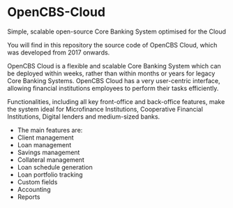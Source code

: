 # OpenCBS-Cloud
Simple, scalable open-source Core Banking System optimised for the Cloud

You will find in this repository the source code of OpenCBS Cloud, which was developed from 2017 onwards.

OpenCBS Cloud is a flexible and scalable Core Banking System which can be deployed within weeks, rather than within months or years for legacy Core Banking Systems. OpenCBS Cloud has a very user-centric interface, allowing financial institutions employees to perform their tasks efficiently. 

Functionalities, including all key front-office and back-office features, make the system ideal for Microfinance Institutions, Cooperative Financial Institutions, Digital lenders and medium-sized banks. 

- The main features are:
 - Client management
 - Loan management
 - Savings management
 - Collateral management
 - Loan schedule generation
 - Loan portfolio tracking
 - Custom fields
 - Accounting
 - Reports
